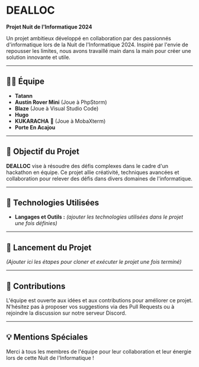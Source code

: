 # DEALLOC

**Projet Nuit de l'Informatique 2024**

Un projet ambitieux développé en collaboration par des passionnés d'informatique lors de la Nuit de l'Informatique 2024. Inspiré par l'envie de repousser les limites, nous avons travaillé main dans la main pour créer une solution innovante et utile.  

---

## 🧑‍💻 **Équipe**

- **Tatann**  
- **Austin Rover Mini** (Joue à PhpStorm)  
- **Blaze** (Joue à Visual Studio Code)  
- **Hugo**  
- **KUKARACHA** 👑 (Joue à MobaXterm)  
- **Porte En Acajou**  

---

## 🎯 **Objectif du Projet**

**DEALLOC** vise à résoudre des défis complexes dans le cadre d'un hackathon en équipe. Ce projet allie créativité, techniques avancées et collaboration pour relever des défis dans divers domaines de l'informatique.

---

## 🔧 **Technologies Utilisées**


- **Langages et Outils :** *(ajouter les technologies utilisées dans le projet une fois définies)*  

---

## 🚀 **Lancement du Projet**

*(Ajouter ici les étapes pour cloner et exécuter le projet une fois terminé)*

---

## 🤝 **Contributions**

L'équipe est ouverte aux idées et aux contributions pour améliorer ce projet. N'hésitez pas à proposer vos suggestions via des Pull Requests ou à rejoindre la discussion sur notre serveur Discord.  

---

## 💡 **Mentions Spéciales**

Merci à tous les membres de l'équipe pour leur collaboration et leur énergie lors de cette Nuit de l'Informatique !

